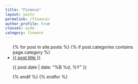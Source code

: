 ```yaml
---
title: "Finance"
layout: posts
permalink: /finance/
author_profile: true
classes: wide
category: finance
---
```


<ul>
    {% for post in site.posts %}
        {% if post.categories contains page.category %}
            <li>
                <a href="{{ post.url | relative_url }}">{{ post.title }}</a>
                <p>{{ post.date | date: "%B %d, %Y" }}</p>
            </li>
        {% endif %}
    {% endfor %}
</ul>
